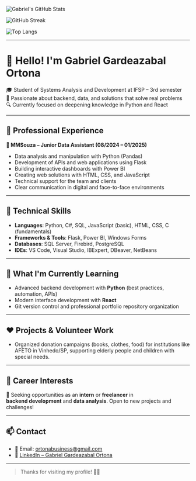 
![Gabriel's GitHub Stats](https://github-readme-stats.vercel.app/api?username=Gortona-dev&show_icons=true&theme=tokyonight)

![GitHub Streak](https://streak-stats.demolab.com?user=Gortona-dev&theme=tokyonight)

![Top Langs](https://github-readme-stats.vercel.app/api/top-langs/?username=Gortona-dev&layout=compact&theme=tokyonight)

---

# 👋 Hello! I'm Gabriel Gardeazabal Ortona

🎓 Student of Systems Analysis and Development at IFSP – 3rd semester  
🚀 Passionate about backend, data, and solutions that solve real problems  
🔍 Currently focused on deepening knowledge in Python and React

---

## 💼 Professional Experience

**🔹 MMSouza – Junior Data Assistant (08/2024 – 01/2025)**  
- Data analysis and manipulation with Python (Pandas)  
- Development of APIs and web applications using Flask  
- Building interactive dashboards with Power BI  
- Creating web solutions with HTML, CSS, and JavaScript  
- Technical support for the team and clients  
- Clear communication in digital and face-to-face environments

---

## 🧠 Technical Skills

- **Languages**: Python, C#, SQL, JavaScript (basic), HTML, CSS, C (fundamentals)  
- **Frameworks & Tools**: Flask, Power BI, Windows Forms  
- **Databases**: SQL Server, Firebird, PostgreSQL  
- **IDEs**: VS Code, Visual Studio, IBExpert, DBeaver, NetBeans

---

## 🧩 What I'm Currently Learning

- Advanced backend development with **Python** (best practices, automation, APIs)  
- Modern interface development with **React**  
- Git version control and professional portfolio repository organization

---

## ❤️ Projects & Volunteer Work

- Organized donation campaigns (books, clothes, food) for institutions like AFETO in Vinhedo/SP, supporting elderly people and children with special needs.

---

## 📌 Career Interests

🎯 Seeking opportunities as an **intern** or **freelancer** in  
**backend development** and **data analysis**. Open to new projects and challenges!

---

## 📫 Contact

- 📧 Email: ortonabusiness@gmail.com  
- 🔗 [LinkedIn – Gabriel Gardeazabal Ortona](https://www.linkedin.com/in/gabriel-gardeazabal-ortona-8332511ab)

---

> Thanks for visiting my profile! 🤝💛
